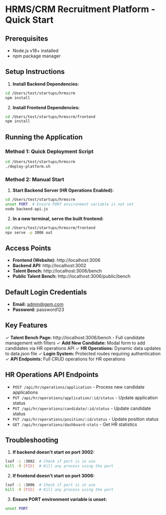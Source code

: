 # HRMS/CRM Recruitment Platform - Quick Start

## Prerequisites
- Node.js v18+ installed
- npm package manager

## Setup Instructions

1. **Install Backend Dependencies:**
```bash
cd /Users/test/startups/hrmscrm
npm install
```

2. **Install Frontend Dependencies:**
```bash
cd /Users/test/startups/hrmscrm/frontend
npm install
```

## Running the Application

### Method 1: Quick Deployment Script
```bash
cd /Users/test/startups/hrmscrm
./deploy-platform.sh
```

### Method 2: Manual Start
1. **Start Backend Server (HR Operations Enabled):**
```bash
cd /Users/test/startups/hrmscrm
unset PORT  # Ensure PORT environment variable is not set
node backend-api.js
```

2. **In a new terminal, serve the built frontend:**
```bash
cd /Users/test/startups/hrmscrm/frontend
npx serve -p 3006 out
```

## Access Points

- **Frontend (Website):** http://localhost:3006
- **Backend API:** http://localhost:3002
- **Talent Bench:** http://localhost:3006/bench
- **Public Talent Bench:** http://localhost:3006/public/bench

## Default Login Credentials
- **Email:** admin@gem.com
- **Password:** password123

## Key Features

✓ **Talent Bench Page:** http://localhost:3006/bench - Full candidate management with filters
✓ **Add New Candidate:** Modal form to add candidates via HR operations API
✓ **HR Operations:** Dynamic data updates to data.json file
✓ **Login System:** Protected routes requiring authentication
✓ **API Endpoints:** Full CRUD operations for HR operations

## HR Operations API Endpoints

- `POST /api/hr/operations/application` - Process new candidate applications
- `PUT /api/hr/operations/application/:id/status` - Update application status
- `PUT /api/hr/operations/candidate/:id/status` - Update candidate status
- `PUT /api/hr/operations/position/:id/status` - Update position status
- `GET /api/hr/operations/dashboard-stats` - Get HR statistics

## Troubleshooting

1. **If backend doesn't start on port 3002:**
```bash
lsof -i :3002  # Check if port is in use
kill -9 [PID]  # Kill any process using the port
```

2. **If frontend doesn't start on port 3006:**
```bash
lsof -i :3006  # Check if port is in use
kill -9 [PID]  # Kill any process using the port
```

3. **Ensure PORT environment variable is unset:**
```bash
unset PORT
```